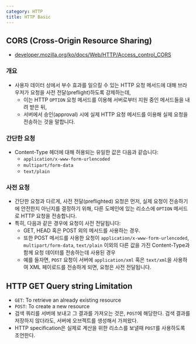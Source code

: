 ```yaml
---
category: HTTP
title: HTTP Basic
---
```


## CORS (Cross-Origin Resource Sharing)
* [developer.mozilla.org/ko/docs/Web/HTTP/Access_control_CORS](https://developer.mozilla.org/ko/docs/Web/HTTP/Access_control_CORS)

### 개요
* 사용자 데이터 상에서 부수 효과를 일으킬 수 있는 HTTP 요청 메서드에 대해 브라우저가 요청을 사전 전달(preflight)하도록 강제하는데,
  - 이는 HTTP `OPTION` 요청 메서드를 이용해 서버로부터 지원 중인 메서드들을 내려 받은 뒤,
  - 서버에서 승인(approval) 시에 실제 HTTP 요청 메서드를 이용해 실제 요청을 전송하는 것을 말합니다.

### 간단한 요청
* Content-Type 헤더에 대해 허용되는 유일한 값은 다음과 같습니다:
  - `application/x-www-form-urlencoded`
  - `multipart/form-data`
  - `text/plain`

### 사전 요청
* 간단한 요청과 다르게, 사전 전달(preflighted) 요청은 먼저, 실제 요청이 전송하기에 안전한지 아닌지를 결정하기 위해, 다른 도메인에 있는 리소스에 `OPTION` 메서드로 HTTP 요청을 전송합니다.
* 특히, 다음과 같은 경우에 요청이 사전 전달됩니다:
  - GET, HEAD 혹은 POST 외의 메서드를 사용하는 경우.
  - 또한 POST 메서드를 사용한 요청이 `application/x-www-form-urlencoded`, `multipart/form-data`, `text/plain` 이외의 다른 값을 가진 Content-Type과 함께 요청 데이터를 전송하는데 사용된 경우
  - 예를 들자면, `POST` 요청이 서버에 `application/xml` 혹은 `text/xml`을 사용하여 XML 페이로드를 전송하게 되면, 요청은 사전 전달됩니다.


## HTTP GET Query string Limitation
* `GET`: To retrieve an already existing resource
* `POST`: To create a new resource
* 검색 쿼리를 서버에 보내고 그 결과를 가져오는 것은, `POST`에 해당한다. 검색 결과를 저장하지 않더라도, 서버에 오브젝트를 생성해서 가져왔다.
* HTTP specification은 실제로 계산을 위한 리소스를 보낼때 `POST`를 사용하도록 조언한다.
